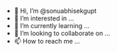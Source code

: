 - 👋 Hi, I’m @sonuabhisekgupt
- 👀 I’m interested in ...
- 🌱 I’m currently learning ...
- 💞️ I’m looking to collaborate on ...
- 📫 How to reach me ...

<!---
sonuabhisekgupt/sonuabhisekgupt is a ✨ special ✨ repository because its `README.md` (this file) appears on your GitHub profile.
You can click the Preview link to take a look at your changes.
--->
